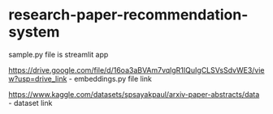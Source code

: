 # research-paper-recommendation-system
sample.py file is streamlit app

https://drive.google.com/file/d/16oa3aBVAm7vqlgR1IQuIgCLSVsSdvWE3/view?usp=drive_link  -  embeddings.py file link

https://www.kaggle.com/datasets/spsayakpaul/arxiv-paper-abstracts/data    - dataset link

